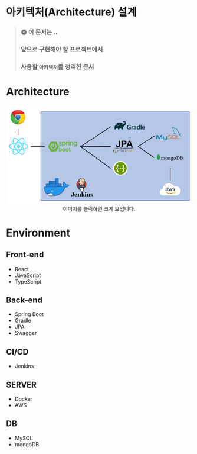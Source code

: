 # 아키텍처(Architecture) 설계

> ### 🌞 이 문서는 ..
>
> ### 앞으로 구현해야 할 프로젝트에서
>
> ### 사용할 `아키텍처`를 정리한 문서

# Architecture

<div align="center">
<img src="아키텍처.png">
<span>이미지를 클릭하면 크게 보입니다.</span>
</div>

# Environment

## Front-end

- React
- JavaScript
- TypeScript

## Back-end

- Spring Boot
- Gradle
- JPA
- Swagger

## CI/CD

- Jenkins

## SERVER

- Docker
- AWS

## DB

- MySQL
- mongoDB
